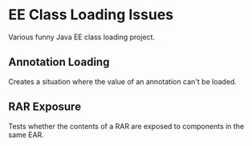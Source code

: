 EE Class Loading Issues
======================
Various funny Java EE class loading project.

Annotation Loading
------------------
Creates a situation where the value of an annotation can't be loaded.

RAR Exposure
------------
Tests whether the contents of a RAR are exposed to components in the same EAR.